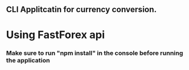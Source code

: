 ## CLI Applitcatin for currency conversion.
# Using FastForex api
### Make sure to run "npm install" in the console before running the application
